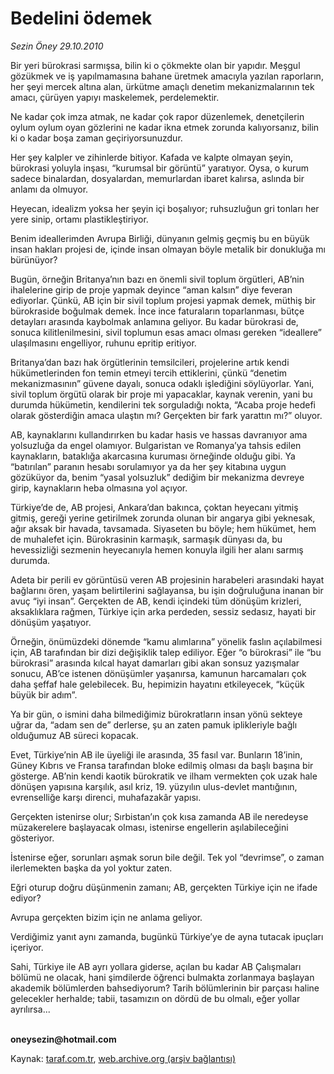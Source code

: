 # Bedelini ödemek

*Sezin Öney 29.10.2010*

<div class="yazi"><p>Bir yeri bürokrasi sarmışsa, bilin ki o çökmekte olan bir yapıdır. Meşgul gözükmek ve iş yapılmamasına bahane üretmek amacıyla yazılan raporların, her şeyi mercek altına alan, ürkütme amaçlı denetim mekanizmalarının tek amacı, çürüyen yapıyı maskelemek, perdelemektir. </p>
<p>Ne kadar çok imza atmak, ne kadar çok rapor düzenlemek, denetçilerin oylum oylum oyan gözlerini ne kadar ikna etmek zorunda kalıyorsanız, bilin ki o kadar boşa zaman geçiriyorsunuzdur. </p>
<p>Her şey kalpler ve zihinlerde bitiyor. Kafada ve kalpte olmayan şeyin, bürokrasi yoluyla inşası, “kurumsal bir görüntü” yaratıyor. Oysa, o kurum sadece binalardan, dosyalardan, memurlardan ibaret kalırsa, aslında bir anlamı da olmuyor.</p>
<p>Heyecan, idealizm yoksa her şeyin içi boşalıyor; ruhsuzluğun gri tonları her yere sinip, ortamı plastikleştiriyor.</p>
<p>Benim ideallerimden Avrupa Birliği, dünyanın gelmiş geçmiş bu en büyük insan hakları projesi de, içinde insan olmayan böyle metalik bir donukluğa mı bürünüyor?</p>
<p>Bugün, örneğin Britanya’nın bazı en önemli sivil toplum örgütleri, AB’nin ihalelerine girip de proje yapmak deyince “aman kalsın” diye feveran ediyorlar. Çünkü, AB için bir sivil toplum projesi yapmak demek, müthiş bir bürokraside boğulmak demek. İnce ince faturaların toparlanması, bütçe detayları arasında kaybolmak anlamına geliyor. Bu kadar bürokrasi de, sonuca kilitlenilmesini, sivil toplumun esas amacı olması gereken “ideallere” ulaşılmasını engelliyor, ruhunu epritip eritiyor. </p>
<p>Britanya’dan bazı hak örgütlerinin temsilcileri, projelerine artık kendi hükümetlerinden fon temin etmeyi tercih ettiklerini, çünkü “denetim mekanizmasının” güvene dayalı, sonuca odaklı işlediğini söylüyorlar. Yani, sivil toplum örgütü olarak bir proje mi yapacaklar, kaynak verenin, yani bu durumda hükümetin, kendilerini tek sorguladığı nokta, “Acaba proje hedefi olarak gösterdiğin amaca ulaştın mı? Gerçekten bir fark yarattın mı?” oluyor. </p>
<p>AB, kaynaklarını kullandırırken bu kadar hasis ve hassas davranıyor ama yolsuzluğa da engel olamıyor. Bulgaristan ve Romanya’ya tahsis edilen kaynakların, bataklığa akarcasına kuruması örneğinde olduğu gibi. Ya “batırılan” paranın hesabı sorulamıyor ya da her şey kitabına uygun gözüküyor da, benim “yasal yolsuzluk” dediğim bir mekanizma devreye girip, kaynakların heba olmasına yol açıyor. </p>
<p>Türkiye’de de, AB projesi, Ankara’dan bakınca, çoktan heyecanı yitmiş gitmiş, gereği yerine getirilmek zorunda olunan bir angarya gibi yeknesak, ağır aksak bir havada, tavsamada. Siyaseten bu böyle; hem hükümet, hem de muhalefet için. Bürokrasinin karmaşık, sarmaşık dünyası da, bu hevessizliği sezmenin heyecanıyla hemen konuyla ilgili her alanı sarmış durumda. </p>
<p>Adeta bir perili ev görüntüsü veren AB projesinin harabeleri arasındaki hayat bağlarını ören, yaşam belirtilerini sağlayansa, bu işin doğruluğuna inanan bir avuç “iyi insan”. Gerçekten de AB, kendi içindeki tüm dönüşüm krizleri, aksaklıklara rağmen, Türkiye için arka perdeden, sessiz sedasız, hayati bir dönüşüm yaşatıyor.</p>
<p>Örneğin, önümüzdeki dönemde “kamu alımlarına” yönelik faslın açılabilmesi için, AB tarafından bir dizi değişiklik talep ediliyor. Eğer “o bürokrasi” ile “bu bürokrasi” arasında kılcal hayat damarları gibi akan sonsuz yazışmalar sonucu, AB’ce istenen dönüşümler yaşanırsa, kamunun harcamaları çok daha şeffaf hale gelebilecek. Bu, hepimizin hayatını etkileyecek, “küçük büyük bir adım”. </p>
<p>Ya bir gün, o ismini daha bilmediğimiz bürokratların insan yönü sekteye uğrar da, “adam sen de” derlerse, şu an zaten pamuk iplikleriyle bağlı olduğumuz AB süreci kopacak. </p>
<p>Evet, Türkiye’nin AB ile üyeliği ile arasında, 35 fasıl var. Bunların 18’inin, Güney Kıbrıs ve Fransa tarafından bloke edilmiş olması da başlı başına bir gösterge. AB’nin kendi kaotik bürokratik ve ilham vermekten çok uzak hale dönüşen yapısına karşılık, asıl kriz, 19. yüzyılın ulus-devlet mantığının, evrenselliğe karşı direnci, muhafazakâr yapısı. </p>
<p>Gerçekten istenirse olur; Sırbistan’ın çok kısa zamanda AB ile neredeyse müzakerelere başlayacak olması, istenirse engellerin aşılabileceğini gösteriyor.</p>
<p>İstenirse eğer, sorunları aşmak sorun bile değil. Tek yol “devrimse”, o zaman ilerlemekten başka da yol yoktur zaten. </p>
<p>Eğri oturup doğru düşünmenin zamanı; AB, gerçekten Türkiye için ne ifade ediyor?</p>
<p>Avrupa gerçekten bizim için ne anlama geliyor. </p>
<p>Verdiğimiz yanıt aynı zamanda, bugünkü Türkiye’ye de ayna tutacak ipuçları içeriyor.</p>
<p>Sahi, Türkiye ile AB ayrı yollara giderse, açılan bu kadar AB Çalışmaları bölümü ne olacak, hani şimdilerde öğrenci bulmakta zorlanmaya başlayan akademik bölümlerden bahsediyorum? Tarih bölümlerinin bir parçası haline gelecekler herhalde; tabii, tasamızın on dördü de bu olmalı, eğer yollar ayrılırsa...</p>
<p><b><br/>oneysezin@hotmail.com</b></p></div>

Kaynak: [taraf.com.tr](http://www.taraf.com.tr:80/sezin-oney/makale-bedelini-odemek.htm), [web.archive.org (arşiv bağlantısı)](http://web.archive.org/web/20101031171529/http://www.taraf.com.tr:80/sezin-oney/makale-bedelini-odemek.htm)

